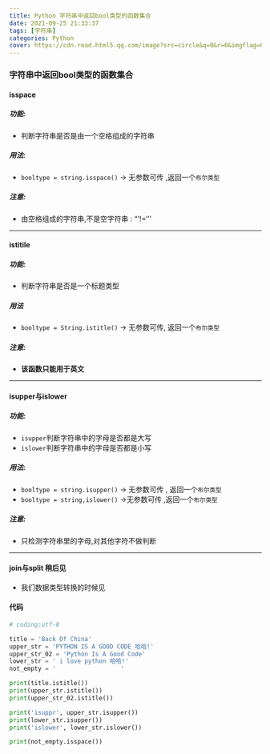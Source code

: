 ```yaml
---
title: Python 字符串中返回bool类型的函数集合
date: 2021-09-25 21:33:37
tags: [字符串]
categories: Python
cover: https://cdn.read.html5.qq.com/image?src=circle&q=0&r=0&imgflag=0&cdn_cache=1800&w=0&h=0&imageUrl=https://learnonly-7.oss-cn-qingdao.aliyuncs.com/2021-9-25/1.jpg
---
```


### 字符串中返回bool类型的函数集合

#### isspace

##### 功能:

- 判断字符串是否是由一个空格组成的字符串

##### 用法:

- `booltype = string.isspace()`  -> 无参数可传 ,返回一个`布尔类型`

##### 注意:

- 由空格组成的字符串,不是空字符串 : “'!=‘’'

-------------------------

#### istitile

##### 功能:

- 判断字符串是否是一个标题类型

##### 用法

- `booltype = String.istitle()`  -> 无参数可传, 返回一个`布尔类型`

##### 注意:

- **该函数只能用于英文**

------------------

#### isupper与islower

##### 功能:

- `isupper`判断字符串中的字母是否都是大写
- `islower`判断字符串中的字母是否都是小写

##### 用法:

- `booltype = string.isupper()`  -> 无参数可传 , 返回一个`布尔类型`
- `booltype = string,islower()`   ->无参数可传 ,返回一个`布尔类型`

##### 注意:

- 只检测字符串里的字母,对其他字符不做判断

----------------------------------

#### join与split 稍后见

- 我们数据类型转换的时候见

#### 代码

```python
# coding:utf-8

title = 'Back Of China'
upper_str = 'PYTHON IS A GOOD CODE 哈哈!'
upper_str_02 = 'Python Is A Good Code'
lower_str = ' i love python 哈哈!'
not_empty = '                  '

print(title.istitle())
print(upper_str.istitle())
print(upper_str_02.istitle())

print('isuppr', upper_str.isupper())
print(lower_str.isupper())
print('islower', lower_str.islower())

print(not_empty.isspace())

```

